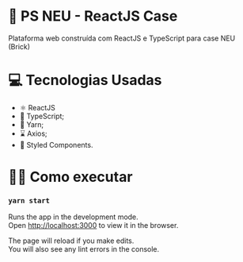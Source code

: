 # 🚀 PS NEU - ReactJS Case

Plataforma web construída com ReactJS e TypeScript para case NEU (Brick)

# 💻 Tecnologias Usadas

- ⚛️ ReactJS
- 💙 TypeScript;
- 🧶 Yarn;
- ⌛ Axios;
- 💅 Styled Components.

# 👨‍💻 Como executar

### `yarn start`

Runs the app in the development mode.\
Open [http://localhost:3000](http://localhost:3000) to view it in the browser.

The page will reload if you make edits.\
You will also see any lint errors in the console.
